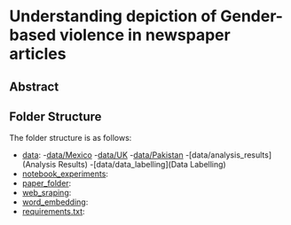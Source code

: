 # Understanding depiction of Gender-based violence in newspaper articles


## Abstract


## Folder Structure

The folder structure is as follows:

- [data](data):
        -[data/Mexico](Mexico)
        -[data/UK](UK)
        -[data/Pakistan](Pakistan)
        -[data/analysis_results](Analysis Results)
        -[data/data_labelling](Data Labelling)
- [notebook_experiments](notebook_experiments):
- [paper_folder](paper_folder):
- [web_sraping](web_scraping):
- [word_embedding](word_embedding):
- [requirements.txt](requirements.text):

